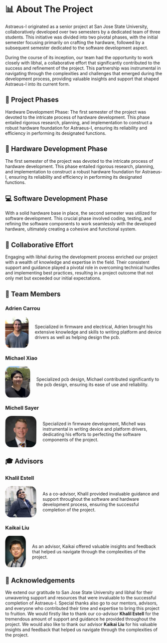 # 📊 About The Project
Astraeus-I originated as a senior project at San Jose State University, collaboratively developed over two semesters by a dedicated team of three students. This initiative was divided into two pivotal phases, with the initial semester focusing primarily on crafting the hardware, followed by a subsequent semester dedicated to the software development aspect.

During the course of its inception, our team had the opportunity to work closely with libhal, a collaborative effort that significantly contributed to the success and refinement of the project. This partnership was instrumental in navigating through the complexities and challenges that emerged during the development process, providing valuable insights and support that shaped Astraeus-I into its current form.

## 🔄 Project Phases
Hardware Development Phase: The first semester of the project was devoted to the intricate process of hardware development. This phase entailed rigorous research, planning, and implementation to construct a robust hardware foundation for Astraeus-I, ensuring its reliability and efficiency in performing its designated functions.

## 🔩 Hardware Development Phase
The first semester of the project was devoted to the intricate process of hardware development. This phase entailed rigorous research, planning, and implementation to construct a robust hardware foundation for Astraeus-I, ensuring its reliability and efficiency in performing its designated functions.

## 💻 Software Development Phase
With a solid hardware base in place, the second semester was utilized for software development. This crucial phase involved coding, testing, and refining the software components to work seamlessly with the developed hardware, ultimately creating a cohesive and functional system.

## 🤝 Collaborative Effort
Engaging with libhal during the development process enriched our project with a wealth of knowledge and expertise in the field. Their consistent support and guidance played a pivotal role in overcoming technical hurdles and implementing best practices, resulting in a project outcome that not only met but exceeded our initial expectations.

## 👥 Team Members
### Adrien Carrou
<div style="display: flex; align-items: center;">
    <img src="../../assets/adrien.jpg" style="width: 100px; height: 100px; border-radius: 20%; margin-right: 20px;">
    <p>Specialized in firmware and electrical, Adrien brought his extensive knowledge and skills to writing platform and device drivers as well as helping design the pcb.</p>
</div>

### Michael Xiao
<div style="display: flex; align-items: center;">
    <img src="../../assets/michael.png" style="width: 80px; height: 100px; border-radius: 20%; margin-right: 20px;">
    <p>Specialized pcb design, Michael contributed significantly to the pcb design, ensuring its ease of use and reliability.</p>
</div>

### Michell Sayer
<div style="display: flex; align-items: center;">
    <img src="../../assets/mitchell.jpeg" style="width: 100px; height: 100px; border-radius: 20%; margin-right: 20px;">
    <p>Specialized in firmware development, Michell was instrumental in writing device and platform drivers, dedicating his efforts to perfecting the software components of the project.</p>
</div>

## 🎓 Advisors

### Khalil Estell
<div style="display: flex; align-items: center;">
    <img src="../../assets/khalil.jpeg" style="width: 100px; height: 100px; border-radius: 20%; margin-right: 20px;">
    <p>As a co-advisor, Khalil provided invaluable guidance and support throughout the software and hardware development process, ensuring the successful completion of the project.</p>
</div>

### Kaikai Liu
<div style="display: flex; align-items: center;">
    <img src="../../assets/kaikai.jpg" style="width: 90px; height: 100px; border-radius: 20%; margin-right: 20px;">
    <p>As an advisor, Kaikai offered valuable insights and feedback that helped us navigate through the complexities of the project.</p>
</div>

## 🙏 Acknowledgements
We extend our gratitude to San Jose State University and libhal for their unwavering support and resources that were invaluable to the successful completion of Astraeus-I. Special thanks also go to our mentors, advisors, and everyone who contributed their time and expertise to bring this project to fruition. We would firstly like to thank our co-advisor **Khalil Estell** for the tremendous amount of support and guidance he provided throughout the project. We would also like to thank our advisor **Kaikai Liu** for his valuable insights and feedback that helped us navigate through the complexities of the project.